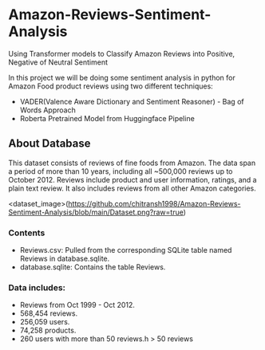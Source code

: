 # Amazon-Reviews-Sentiment-Analysis
Using Transformer models to Classify Amazon Reviews into Positive, Negative of Neutral Sentiment

In this project we will be doing some sentiment analysis in python for Amazon Food product reviews using two different techniques:

* VADER(Valence Aware Dictionary and Sentiment Reasoner) - Bag of Words Approach
* Roberta Pretrained Model from Huggingface Pipeline

## About Database
This dataset consists of reviews of fine foods from Amazon. The data span a period of more than 10 years, including all ~500,000 reviews up to October 2012. Reviews include product and user information, ratings, and a plain text review. It also includes reviews from all other Amazon categories.

<dataset_image>(https://github.com/chitransh1998/Amazon-Reviews-Sentiment-Analysis/blob/main/Dataset.png?raw=true)
### Contents
* Reviews.csv: Pulled from the corresponding SQLite table named Reviews in database.sqlite.
* database.sqlite: Contains the table Reviews.

### Data includes:
* Reviews from Oct 1999 - Oct 2012.
* 568,454 reviews.
* 256,059 users.
* 74,258 products.
* 260 users with more than 50 reviews.h > 50 reviews
